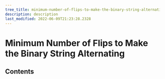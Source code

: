 ```yaml
---
tree_title: minimum-number-of-flips-to-make-the-binary-string-alternating
description: description
last_modified: 2022-06-09T21:23:28.2328
---
```


# Minimum Number of Flips to Make the Binary String Alternating

## Contents
